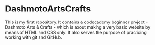 # DashmotoArtsCrafts

This is my first repository. It contains a codecademy beginner project - Dashmoto Arts & Crafts - which is about making a very basic website by means of HTML and CSS only. It also serves the purpose of practicing working with git and GitHub.
